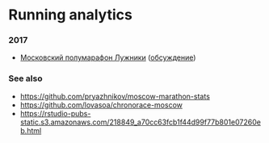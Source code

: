 # Running analytics

### 2017

- [Московский полумарафон Лужники](moscow-hm-2017.ipynb) ([обсуждение](https://www.facebook.com/thebronevichok/posts/1866481423363720?pnref=story))

### See also

- https://github.com/pryazhnikov/moscow-marathon-stats
- https://github.com/lovasoa/chronorace-moscow
- https://rstudio-pubs-static.s3.amazonaws.com/218849_a70cc63fcb1f44d99f77b801e07260eb.html
